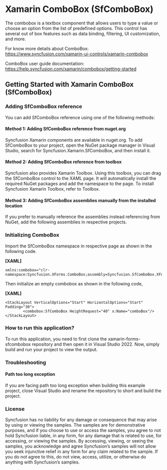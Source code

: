 # Xamarin ComboBox (SfComboBox) 

The combobox is a textbox component that allows users to type a value or choose an option from the list of predefined options. This control has several out of box features such as data binding, filtering, UI customization, and more.

For know more details about ComboBox: https://www.syncfusion.com/xamarin-ui-controls/xamarin-combobox

ComboBox user guide documentation: https://help.syncfusion.com/xamarin/combobox/getting-started

##   Getting Started with Xamarin ComboBox (SfComboBox)

###  Adding SfComboBox reference
You can add SfComboBox reference using one of the following methods:

#### Method 1: Adding SfComboBox reference from nuget.org

Syncfusion Xamarin components are available in nuget.org. To add SfComboBox to your project, open the NuGet package manager in Visual Studio, search for Syncfusion.Xamarin.SfComboBox, and then install it.

####  Method 2: Adding SfComboBox reference from toolbox

Syncfusion also provides Xamarin Toolbox. Using this toolbox, you can drag the SfComboBox control to the XAML page. It will automatically install the required NuGet packages and add the namespace to the page. To install Syncfusion Xamarin Toolbox, refer to Toolbox.

####  Method 3: Adding SfComboBox assemblies manually from the installed location

If you prefer to manually reference the assemblies instead referencing from NuGet, add the following assemblies in respective projects.

###   Initializing ComboBox
Import the SfComboBox namespace in respective page as shown in the following code.

**[XAML]**

```
xmlns:combobox="clr-namespace:Syncfusion.XForms.ComboBox;assembly=Syncfusion.SfComboBox.XForms"
```
Then initialize an empty combobox as shown in the following code,

**[XAML]**

```
<StackLayout VerticalOptions="Start" HorizontalOptions="Start" Padding="30">
		<combobox:SfComboBox HeightRequest="40" x:Name="comboBox"/>
</StackLayout> 
```
### How to run this application?

To run this application, you need to first clone the xamarin-forms-sfcombobox repository and then open it in Visual Studio 2022. Now, simply build and run your project to view the output.

### <a name="troubleshooting"></a>Troubleshooting ##
#### Path too long exception
If you are facing path too long exception when building this example project, close Visual Studio and rename the repository to short and build the project.

### License

Syncfusion has no liability for any damage or consequence that may arise by using or viewing the samples. The samples are for demonstrative purposes, and if you choose to use or access the samples, you agree to not hold Syncfusion liable, in any form, for any damage that is related to use, for accessing, or viewing the samples. By accessing, viewing, or seeing the samples, you acknowledge and agree Syncfusion’s samples will not allow you seek injunctive relief in any form for any claim related to the sample. If you do not agree to this, do not view, access, utilize, or otherwise do anything with Syncfusion’s samples.

